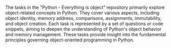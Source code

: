 The tasks in the "Python - Everything is object" repository primarily explore object-related concepts in Python. They cover various aspects, including object identity, memory address, comparisons, assignments, immutability, and object creation. Each task is represented by a set of questions or code snippets, aiming to deepen the understanding of Python's object behavior and memory management. These tasks provide insight into the fundamental principles governing object-oriented programming in Python.